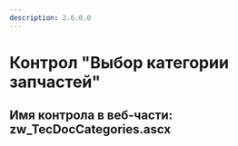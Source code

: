 ```yaml
---
description: 2.6.0.0
---
```


# Контрол "Выбор категории запчастей"

## Имя контрола в веб-части: zw\_TecDocCategories.ascx

